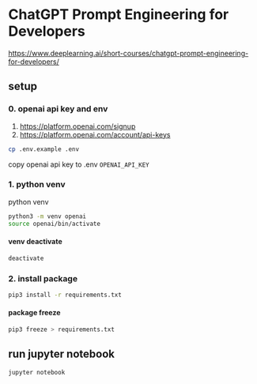 # ChatGPT Prompt Engineering for Developers

https://www.deeplearning.ai/short-courses/chatgpt-prompt-engineering-for-developers/

## setup

### 0. openai api key and env

1. https://platform.openai.com/signup
2. https://platform.openai.com/account/api-keys

```bash
cp .env.example .env
```

copy openai api key to .env `OPENAI_API_KEY`

### 1. python venv

python venv

```bash
python3 -m venv openai
source openai/bin/activate
```

#### venv deactivate

```bash
deactivate
```

### 2. install package

```bash
pip3 install -r requirements.txt
```

#### package freeze

```bash
pip3 freeze > requirements.txt
```

## run jupyter notebook

```bash
jupyter notebook
```
